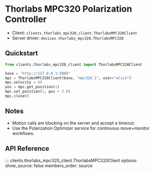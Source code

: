 # Thorlabs MPC320 Polarization Controller

- Client: `clients.thorlabs_mpc320_client.ThorlabsMPC320Client`
- Server driver: `devices.thorlabs_mpc320.ThorlabsMPC320`

## Quickstart

```python
from clients.thorlabs_mpc320_client import ThorlabsMPC320Client

base = "http://127.0.0.1:5000"
mpc = ThorlabsMPC320Client(base, "mpc320_1", user="alice")
mpc.velocity = 60
pos = mpc.get_position(1)
mpc.set_position(1, pos + 5.0)
mpc.close()
```

## Notes

- Motion calls are blocking on the server and accept a timeout.
- Use the Polarization Optimizer service for continuous move+monitor workflows.

## API Reference

::: clients.thorlabs_mpc320_client.ThorlabsMPC320Client
    options:
      show_source: false
      members_order: source
